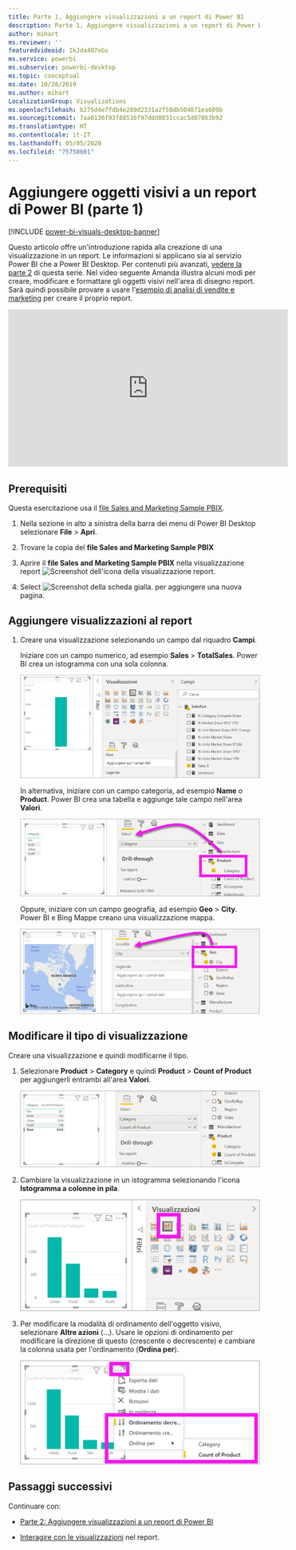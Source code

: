 ```yaml
---
title: Parte 1, Aggiungere visualizzazioni a un report di Power BI
description: Parte 1, Aggiungere visualizzazioni a un report di Power BI
author: mihart
ms.reviewer: ''
featuredvideoid: IkJda4O7oGs
ms.service: powerbi
ms.subservice: powerbi-desktop
ms.topic: conceptual
ms.date: 10/28/2019
ms.author: mihart
LocalizationGroup: Visualizations
ms.openlocfilehash: b275d4e7fdb4e289d2331a2f58db504071ea609b
ms.sourcegitcommit: 7aa0136f93f88516f97ddd8031ccac5d07863b92
ms.translationtype: HT
ms.contentlocale: it-IT
ms.lasthandoff: 05/05/2020
ms.locfileid: "75758601"
---
```

# <a name="add-visuals-to-a-power-bi-report-part-1"></a>Aggiungere oggetti visivi a un report di Power BI (parte 1)

[!INCLUDE [power-bi-visuals-desktop-banner](../includes/power-bi-visuals-desktop-banner.md)]

Questo articolo offre un'introduzione rapida alla creazione di una visualizzazione in un report. Le informazioni si applicano sia al servizio Power BI che a Power BI Desktop. Per contenuti più avanzati, [vedere la parte 2](power-bi-report-add-visualizations-ii.md) di questa serie. Nel video seguente Amanda illustra alcuni modi per creare, modificare e formattare gli oggetti visivi nell'area di disegno report. Sarà quindi possibile provare a usare l'[esempio di analisi di vendite e marketing](../sample-datasets.md) per creare il proprio report.

<iframe width="560" height="315" src="https://www.youtube.com/embed/IkJda4O7oGs" frameborder="0" allowfullscreen></iframe>

## <a name="prerequisites"></a>Prerequisiti

Questa esercitazione usa il [file Sales and Marketing Sample PBIX](https://download.microsoft.com/download/9/7/6/9767913A-29DB-40CF-8944-9AC2BC940C53/Sales%20and%20Marketing%20Sample%20PBIX.pbix).

1. Nella sezione in alto a sinistra della barra dei menu di Power BI Desktop selezionare **File** > **Apri**.
   
2. Trovare la copia del **file Sales and Marketing Sample PBIX**

1. Aprire il **file Sales and Marketing Sample PBIX** nella visualizzazione report ![Screenshot dell'icona della visualizzazione report](media/power-bi-visualization-kpi/power-bi-report-view.png).

1. Select ![Screenshot della scheda gialla.](media/power-bi-visualization-kpi/power-bi-yellow-tab.png) per aggiungere una nuova pagina.

## <a name="add-visualizations-to-the-report"></a>Aggiungere visualizzazioni al report

1. Creare una visualizzazione selezionando un campo dal riquadro **Campi**.

    Iniziare con un campo numerico, ad esempio **Sales** > **TotalSales**. Power BI crea un istogramma con una sola colonna.

    ![Screenshot di un istogramma con una singola colonna.](media/power-bi-report-add-visualizations-i/power-bi-column-chart.png)

    In alternativa, iniziare con un campo categoria, ad esempio **Name** o **Product**. Power BI crea una tabella e aggiunge tale campo nell'area **Valori**.

    ![Screenshot di una tabella con quattro categorie](media/power-bi-report-add-visualizations-i/power-bi-product.png)

    Oppure, iniziare con un campo geografia, ad esempio **Geo** > **City**. Power BI e Bing Mappe creano una visualizzazione mappa.

    ![Screenshot di una visualizzazione mappa.](media/power-bi-report-add-visualizations-i/power-bi-maps.png)

## <a name="change-the-type-of-visualization"></a>Modificare il tipo di visualizzazione

 Creare una visualizzazione e quindi modificarne il tipo. 
 
 1. Selezionare **Product** > **Category** e quindi **Product** > **Count of Product** per aggiungerli entrambi all'area **Valori**.

    ![Screenshot del riquadro Campi con i valori evidenziati.](media/power-bi-report-add-visualizations-i/power-bi-create-visual.png)

1. Cambiare la visualizzazione in un istogramma selezionando l'icona **Istogramma a colonne in pila**.

   ![Screenshot del riquadro Visualizzazioni con l'icona Istogramma a colonne in pila evidenziata.](media/power-bi-report-add-visualizations-i/power-bi-convert.png)

1. Per modificare la modalità di ordinamento dell'oggetto visivo, selezionare **Altre azioni** (...).  Usare le opzioni di ordinamento per modificare la direzione di questo (crescente o decrescente) e cambiare la colonna usata per l'ordinamento (**Ordina per**).

   ![Screenshot dell'elenco a discesa Altre azioni.](media/power-bi-report-add-visualizations-i/power-bi-sort.png)
  
## <a name="next-steps"></a>Passaggi successivi

 Continuare con:

* [Parte 2: Aggiungere visualizzazioni a un report di Power BI](power-bi-report-add-visualizations-ii.md)

* [Interagire con le visualizzazioni](../consumer/end-user-reading-view.md) nel report.

